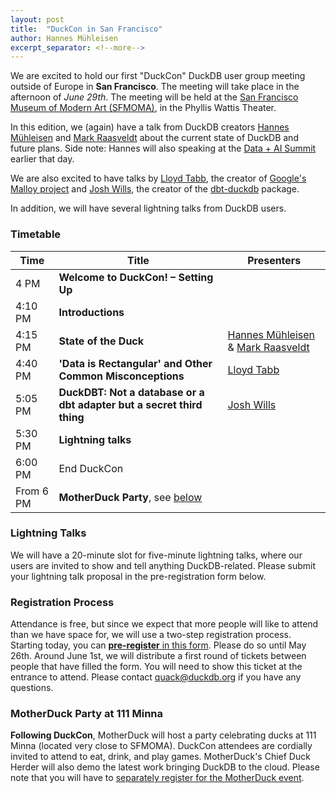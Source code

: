 ```yaml
---
layout: post
title:  "DuckCon in San Francisco"
author: Hannes Mühleisen
excerpt_separator: <!--more-->
---
```


We are excited to hold our first "DuckCon" DuckDB user group meeting outside of Europe in **San Francisco**. The meeting will take place in the afternoon of *June 29th*. The meeting will be held at the [San Francisco Museum of Modern Art (SFMOMA)](https://www.sfmoma.org), in the Phyllis Wattis Theater.

In this edition, we (again) have a talk from DuckDB creators [Hannes Mühleisen](https://hannes.muehleisen.org/) and [Mark Raasveldt](https://mytherin.github.io/) about the current state of DuckDB and future plans. Side note: Hannes will also speaking at the [Data + AI Summit](https://www.databricks.com/dataaisummit/) earlier that day.

We are also excited to have talks by [Lloyd Tabb](https://twitter.com/lloydtabb), the creator of [Google's Malloy project](https://www.malloydata.dev) and [Josh Wills](https://github.com/jwills), the creator of the [dbt-duckdb](https://github.com/jwills/dbt-duckdb) package.

In addition, we will have several lightning talks from DuckDB users.

### Timetable

| Time | Title | Presenters |
|---|---|---|
| 4 PM | **Welcome to DuckCon! – Setting Up** | |
| 4:10 PM | **Introductions** | |
| 4:15 PM | **State of the Duck** | [Hannes Mühleisen](https://hannes.muehleisen.org/) & [Mark Raasveldt](https://mytherin.github.io/)|
| 4:40 PM | **'Data is Rectangular' and Other Common Misconceptions** | [Lloyd Tabb](https://twitter.com/lloydtabb) |
| 5:05 PM | **DuckDBT: Not a database or a dbt adapter but a secret third thing** | [Josh Wills](https://github.com/jwills) |
| 5:30 PM | **Lightning talks** | |
| 6:00 PM | End DuckCon | |
| From 6 PM | **MotherDuck Party**, see [below](#motherduck-party-at-111-minna) | |

### Lightning Talks
We will have a 20-minute slot for five-minute lightning talks, where our users are invited to show and tell anything DuckDB-related. Please submit your lightning talk proposal in the pre-registration form below.

### Registration Process
Attendance is free, but since we expect that more people will like to attend than we have space for, we will use a two-step registration process. Starting today, you can [**pre-register** in this form](https://forms.gle/g2T98rS4Y1rGYjCc7). Please do so until May 26th. Around June 1st, we will distribute a first round of tickets between people that have filled the form. You will need to show this ticket at the entrance to attend. Please contact [quack@duckdb.org](mailto:quack@duckdb.org) if you have any questions.

### MotherDuck Party at 111 Minna
**Following DuckCon**, MotherDuck will host a party celebrating ducks at 111 Minna (located very close to SFMOMA). DuckCon attendees are cordially invited to attend to eat, drink, and play games. MotherDuck's Chief Duck Herder will also demo the latest work bringing DuckDB to the cloud. Please note that you will have to [separately register for the MotherDuck event](https://bit.ly/motherduck-party).

